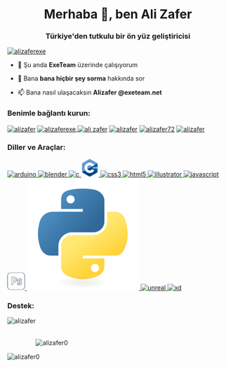 <h1 align="center">Merhaba 👋, ben Ali Zafer</h1>
<h3 align="center">Türkiye'den tutkulu bir ön yüz geliştiricisi</h3>

<p align="left"> <a href= "https://twitter.com/alizaferexe" target = "boş"><img src = "https://img.shields.io/twitter/follow/alizaferexe? logo=twitter&style=for-the-badge" alt= "alizaferexe" /></a> </p>

- 🔭 Şu anda **ExeTeam** üzerinde çalışıyorum

- 💬 Bana **bana hiçbir şey sorma** hakkında sor

- 📫 Bana nasıl ulaşacaksın **Alizafer @exeteam.net**

<h3 align="left">Benimle bağlantı kurun:</h3>
<p align="left">
<a href="https://dev.to/alizafer" target="blank" ><img align = "center" src = "https://raw.githubusercontent.com/rahuldkjain/github-profile-readme-generator/master/src/images/icons/Social/devto.svg" alt = "alizafer" height = "30" genişlik = "40" /></a>
<a href = "https://twitter.com/alizaferexe" target = "boş"><img align = "center" src = "https:/ /raw.githubusercontent.com/rahuldkjain/github-profile-readme-generator/master/src/images/icons/Social/twitter.svg" alt = "alizaferexe" height = "30" genişlik = "40" /></ a>
<a href = "https://linkedin.com/in/ali zafer" target = "blank"><img align = "center" src = "https://raw.githubusercontent.com/rahuldkjain/github-" profile-readme-generator/master/src/images/icons/Social/linked-in-alt.svg" alt = "ali zafer" height = "30" genişlik = "40" /></a>
<a href= "https://codesandbox.com/alizafer" target = "blank"><img align = "center" src = "https://raw.githubusercontent.com/rahuldkjain/github-profile-readme-generator/master/src /images/icons/Social/codesandbox.svg" alt = "alizafer" height = "30" genişlik = "40" /></a>
<a href = "https://instagram.com/alizafer72" target = " boş"><img align = "center" src = "https://raw.githubusercontent.com/rahuldkjain/github-profile-readme-generator/master/src/images/icons/Social/instagram.svg" alt = " alizafer72" height = "30" genişlik = "40" /></a>
<a href = "https://www.behance.net/alizafer" target = "blank"><img align = "center" src= "https://raw.githubusercontent.com/rahuldkjain/github-profile-readme-generator/master/src/images/icons/Social/behance.svg" alt = "alizafer" height = "30" genişlik = "40" /></a>
</p>

<h3 align="left">Diller ve Araçlar:</h3>
<p align = "left"> <a href = "https://www.arduino.cc/" target = "_blank" rel = "noreferrer"> <img src = "https://cdn.worldvectorlogo.com/ logos/arduino-1.svg" alt = "arduino" width = "40" height = "40"/> </a> <a href = "https://www.blender.org/" target = "_blank" rel = "noreferrer"> <img src = "https://download.blender.org/branding/community/blender_community_badge_white.svg" alt = "blender" width = "40" height = "40"/> </a> <a href = "https://www.cprogramming.com/" target = "_blank" rel = "noreferrer"> <img src = "https://raw.githubusercontent.com/devicons/devicon/master/icons/ c/c-original.svg" alt = "c" genişlik = "40" yükseklik = "40"/> </a> <a href = "https://www.w3schools.com/cpp/" target = " _blank" rel = "noreferrer"> <img src = "https://raw.githubusercontent.com/devicons/devicon/master/icons/cplusplus/cplusplus-original.svg" alt = "cplusplus" width = "40" yükseklik ="40"/> </a> <a href = "https://www.w3schools.com/css/" target = "_blank" rel = "noreferrer"> <img src = "https://raw. githubusercontent.com/devicons/devicon/master/icons/css3/css3-original-wordmark.svg" alt = "css3" width = "40" height = "40"/> </a> <a href = "https: //www.w3.org/html/" target = "_blank" rel = "noreferrer"> <img src = "https://raw.githubusercontent.com/devicons/devicon/master/icons/html5/html5-original -wordmark.svg" alt = "html5" width = "40" height = "40"/> </a> <a href = "https://www.adobe.com/in/products/illustrator.html" hedefi ="_blank" rel = "noreferrer"> <img src = "https://www.vectorlogo.zone/logos/adobe_illustrator/adobe_illustrator-icon.svg" alt = "illustrator" width = "40" height = "40" /> </a> <a href = "https://developer.mozilla.org/en-US/docs/Web/JavaScript" target = "_blank" rel = "noreferrer"> <img src = "https:/ /raw.githubusercontent.com/devicons/devicon/master/icons/javascript/javascript-original.svg" alt = "javascript" width = "40" height = "40"/> </a> <a href = "https ://www.photoshop.com/en" target = "_blank" rel = "noreferrer"> <img src = "https://raw.githubusercontent.com/devicons/devicon/master/icons/photoshop/photoshop-line.svg" alt = "photoshop" width = "40" height = "40"/> </a> <a href = "https://www. python.org" target = "_blank" rel = "noreferrer"> <img src = "https://raw.githubusercontent.com/devicons/devicon/master/icons/python/python-original.svg" alt = "python " genişlik = "40" yükseklik = "40"/> </a> <a href = "https://unrealengine.com/" target = "_blank" rel = "noreferrer"> <img src = "https:/ /raw.githubusercontent.com/kenangundogan/fontisto/036b7eca71aab1bef8e6a0518f7329f13ed62f6b/icons/svg/brand/unreal-engine.svg" alt = "unreal" width = "40" height = "40"/> </a> <a href= "https://www.adobe.com/products/xd.html" target = "_blank" rel = "noreferrer"> <img src = "https://cdn.worldvectorlogo.com/logos/adobe-xd.svg " alt = "xd" genişlik = "40" yükseklik = "40"/> </a> </p>

<h3 align="left">Destek:</h3>
<p> <a href="https://www.buymeacoffee.com/alizafer"> <img align="left" src="https://cdn .buymeacoffee.com/buttons/v2/default-yellow.png" height = "50" genişlik = "210" alt = "alizafer" /></a> </p><br> <br>

<p><img align = "center" src = "https://github-readme-stats.vercel.app/api/top-langs?username=alizafer0&show_icons=true&locale=en&layout=compact" alt = "alizafer0" /> </p>

<p><img align = "center" src = "https://github-readme-streak-stats.herokuapp.com/?user=alizafer0&" alt = "alizafer0" /></p>
